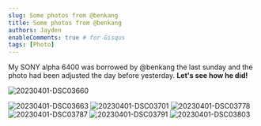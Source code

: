 ```yaml
---
slug: Some photos from @benkang
title: Some photos from @benkang
authors: Jayden
enableComments: true # for Gisqus
tags: [Photo]
---
```


My SONY alpha 6400 was borrowed by @benkang the last sunday and the photo had been adjusted the day before yesterday.
**Let's see how he did!**

![20230401-DSC03660](https://upic-1309244174.cos.ap-shanghai.myqcloud.com/uPic/20230401-DSC03660.jpg)
<!--truncate-->
![20230401-DSC03663](https://upic-1309244174.cos.ap-shanghai.myqcloud.com/uPic/20230401-DSC03663.jpg)
![20230401-DSC03701](https://upic-1309244174.cos.ap-shanghai.myqcloud.com/uPic/20230401-DSC03701.jpg)
![20230401-DSC03778](https://upic-1309244174.cos.ap-shanghai.myqcloud.com/uPic/20230401-DSC03778.jpg)
![20230401-DSC03787](https://upic-1309244174.cos.ap-shanghai.myqcloud.com/uPic/20230401-DSC03787.jpg)
![20230401-DSC03791](https://upic-1309244174.cos.ap-shanghai.myqcloud.com/uPic/20230401-DSC03791.jpg)
![20230401-DSC03803](https://upic-1309244174.cos.ap-shanghai.myqcloud.com/uPic/20230401-DSC03803.jpg)
